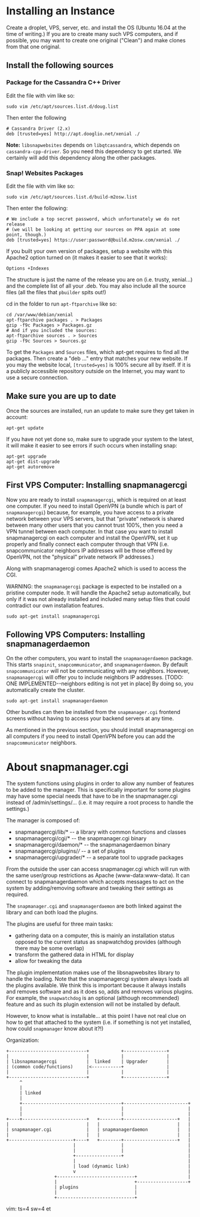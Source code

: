 
# Installing an Instance

Create a droplet, VPS, server, etc. and install the OS (Ubuntu 16.04 at the
time of writing.) If you are to create many such VPS computers, and if
possible, you may want to create one original ("Clean") and make clones from
that one original.

## Install the following sources

### Package for the Cassandra C++ Driver

Edit the file with vim like so:

    sudo vim /etc/apt/sources.list.d/doug.list

Then enter the following

    # Cassandra Driver (2.x)
    deb [trusted=yes] http://apt.dooglio.net/xenial ./

**Note:** `libsnapwebsites` depends on `libqtcassandra`, which depends on
`cassandra-cpp-driver`. So you need this dependency to get started.
We certainly will add this dependency along the other packages.


### Snap! Websites Packages

Edit the file with vim like so:

    sudo vim /etc/apt/sources.list.d/build-m2osw.list

Then enter the following:

    # We include a top secret password, which unfortunately we do not release
    # (we will be looking at getting our sources on PPA again at some point, though.)
    deb [trusted=yes] https://user:password@build.m2osw.com/xenial ./

If you built your own version of packages, setup a website with this
Apache2 option turned on (it makes it easier to see that it works):

    Options +Indexes

The structure is just the name of the release you are on (i.e. trusty,
xenial...) and the complete list of all your .deb. You may also include
all the source files (all the files that `pbuilder` spits out!)

cd in the folder to run `apt-ftparchive` like so:

    cd /var/www/debian/xenial
    apt-ftparchive packages . > Packages
    gzip -f9c Packages > Packages.gz
    # And if you included the sources:
    apt-ftparchive sources . > Sources
    gzip -f9c Sources > Sources.gz

To get the `Packages` and `Sources` files, which apt-get requires to
find all the packages. Then create a "deb ..." entry that matches your
new website. If you may the website local, `[trusted=yes]` is 100% secure
all by itself. If it is a publicly accessible repository outside on the
Internet, you may want to use a secure connection.


## Make sure you are up to date

Once the sources are installed, run an update to make sure they get taken
in account:

    apt-get update


If you have not yet done so, make sure to upgrade your system to the latest,
it will make it easier to see errors if such occurs when installing snap:

    apt-get upgrade
    apt-get dist-upgrade
    apt-get autoremove


## First VPS Computer: Installing snapmanagercgi

Now you are ready to install `snapmanagercgi`, which is required on at least
one computer. If you need to install OpenVPN (a bundle which is part of
`snapmanagercgi`) because, for example, you have access to a private network
between your VPS servers, but that "private" network is shared between many
other users that you cannot trust 100%, then you need a VPN tunnel between
each computer. In that case you want to install snapmanagercgi on each
computer and install the OpenVPN, set it up properly and finally connect
each computer through that VPN (i.e. snapcommunicator neighbors IP addresses
will be those offered by OpenVPN, not the "physical" private network IP
addresses.)

Along with snapmanagercgi comes Apache2 which is used to access the CGI.

WARNING: the `snapmanagercgi` package is expected to be installed on a
pristine computer node. It will handle the Apache2 setup automatically,
but only if it was not already installed and included many setup files
that could contradict our own installation features.

    sudo apt-get install snapmanagercgi


## Following VPS Computers: Installing snapmanagerdaemon

On the other computers, you want to install the `snapmanagerdaemon` package.
This starts `snapinit`, `snapcommunicator`, and `snapmanagerdaemon`. By
default `snapcommunicator` will not be communicating with any neighbors.
However, `snapmanagercgi` will offer you to include neighbors IP addresses.
[TODO: ONE IMPLEMENTED--neighbors editing is not yet in place]
By doing so, you automatically create the cluster.

    sudo apt-get install snapmanagerdaemon

Other bundles can then be installed from the `snapmanager.cgi` frontend
screens without having to access your backend servers at any time.

As mentioned in the previous section, you should install snapmanagercgi
on all computers if you need to install OpenVPN before you can add
the `snapcommunicator` neighbors.





# About snapmanager.cgi

The system functions using plugins in order to allow any number of
features to be added to the manager. This is specifically important
for some plugins may have some special needs that have to be in
the snapmanager.cgi instead of /admin/settings/... (i.e. it may
require a root process to handle the settings.)

The manager is composed of:

  - snapmanagercgi/lib/* -- a library with common functions and classes
  - snapmanagercgi/cgi/* -- the snapmanager.cgi binary
  - snapmanagercgi/daemon/* -- the snapmanagerdaemon binary
  - snapmanagercgi/plugins/*/* -- a set of plugins
  - snapmanagercgi/upgrader/* -- a separate tool to upgrade packages

From the outside the user can access snapmanager.cgi which will run with
the same user/group restrictions as Apache (www-data:www-data). It can
connect to snapmanagerdaemon which accepts messages to act on the system
by adding/removing software and tweaking their settings as required.

The `snapmanager.cgi` and `snapmanagerdaemon` are both linked against the
library and can both load the plugins.

The plugins are useful for three main tasks:

  - gathering data on a computer, this is mainly an installation status
    opposed to the current status as snapwatchdog provides (although
    there may be some overlap)
  - transform the gathered data in HTML for display
  - allow for tweaking the data

The plugin implementation makes use of the libsnapwebsites library to
handle the loading. Note that the snapmanagercgi system always loads
all the plugins available. We think this is important because it always
installs and removes software and as it does so, adds and removes
various plugins. For example, the `snapwatchdog` is an optional (although
recommended) feature and as such its plugin extension will not be
installed by default.

However, to know what is installable... at this point I have not
real clue on how to get that attached to the system (i.e. if something
is not yet installed, how could `snapmanager` know about it?!)

Organization:

    +-----------------------------+            +----------------+
    |                             |            |                |
    | libsnapmanagercgi           |  linked    | Upgrader       |
    | (common code/functions)     |<-----------+                |
    |                             |            |                |
    +-----------------------------+            +----------------+
         ^
         |
         | linked
         |
         +-------------------------------------+------------------------+
         |                                     |                        |
         |                                     |                        |
    +----+------------------------+   +--------+--------------------+   |
    |                             |   |                             |   |
    | snapmanager.cgi             |   | snapmanagerdaemon           |   |
    |                             |   |                             |   |
    +------------------------+----+   +--------+--------------------+   |
                             |                 |                        |
                             |                 |                        |
                             +-----------------+                        |
                             |                                          |
                             | load (dynamic link)                      |
                             v                                          |
                      +-----------------------------+                   |
                      |                             +-------------------+
                      | plugins                     |
                      |                             |
                      +-----------------------------+



vim: ts=4 sw=4 et
